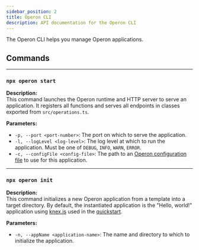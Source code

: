 ```yaml
---
sidebar_position: 2
title: Operon CLI
description: API documentation for the Operon CLI
---
```


The Operon CLI helps you manage Operon applications.

## Commands

---

### `npx operon start`

**Description:**  
This command launches the Operon runtime and HTTP server to serve an application. It registers all functions and serves all endpoints in classes exported from `src/operations.ts`.

**Parameters:**  
- `-p, --port <port-number>`: The port on which to serve the application.
- `-l, --logLevel <log-level>`: The log level at which to run the application. Must be one of `DEBUG`, `INFO`, `WARN`, `ERROR`.
- `-c, --configFile <config-file>`: The path to an [Operon configuration file](./configuration) to use for this application.

---

### `npx operon init`

**Description:**  
This command initializes a new Operon application from a template into a target directory. By default, the instantiated application is the "Hello, world!" application using [knex.js](https://knexjs.org/) used in the [quickstart](../getting-started/quickstart).

**Parameters:**  
- `-n, --appName <application-name>`: The name and directory to which to initialize the application.
